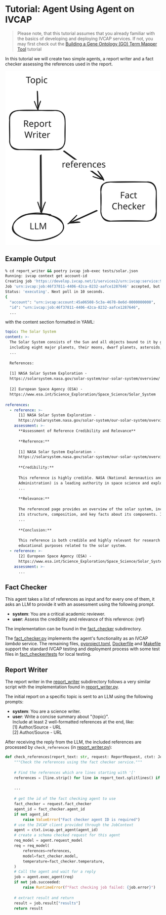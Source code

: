 # Tutorial: Agent Using Agent on IVCAP

> Please note, that this tutorial assumes that you already familiar with
the basics of developing and deploying IVCAP services. If not, you may first
check out the [Building a Gene Ontology (GO) Term Mapper Tool](https://github.com/ivcap-works/gene-onology-term-mapper) tutorial

In this tutorial we will create two simple agents, a report writer
and a fact checker assessing the references used in the report.

![setup](setup.excalidraw.svg)

## Example Output

```bash
% cd report_writer && poetry ivcap job-exec tests/solar.json
Running: ivcap context get account-id
Creating job 'https://develop.ivcap.net/1/services2/urn:ivcap:service:907e5d00-98ad-529d-a037-ed6b58cdc712/jobs'
Job 'urn:ivcap:job:46f37811-4406-42ca-8232-aafce1287646' accepted, but no result yet. Polling in 10 seconds.
Status: 'executing'. Next poll in 10 seconds.
{
  "account": "urn:ivcap:account:45a06508-5c3a-4678-8e6d-0000000000",
  "id": "urn:ivcap:job:46f37811-4406-42ca-8232-aafce1287646",
  ...
```

 with the content section formatted in YAML:

```yaml
topic: The Solar System
content: >-
  The Solar System consists of the Sun and all objects bound to it by gravity,
  including eight major planets, their moons, dwarf planets, asteroids, and
  ...

  References:

  [1] NASA Solar System Exploration -
  https://solarsystem.nasa.gov/solar-system/our-solar-system/overview/

  [2] European Space Agency (ESA) -
  https://www.esa.int/Science_Exploration/Space_Science/Solar_System

references:
  - reference: >-
      [1] NASA Solar System Exploration -
      https://solarsystem.nasa.gov/solar-system/our-solar-system/overview/
    assessment: >-
      **Assessment of Reference Credibility and Relevance**

      **Reference:**

      [1] NASA Solar System Exploration -
      https://solarsystem.nasa.gov/solar-system/our-solar-system/overview/

      **Credibility:**

      This reference is highly credible. NASA (National Aeronautics and Space
      Administration) is a leading authority in space science and exploration.
      ...

      **Relevance:**

      The referenced page provides an overview of the solar system, including
      its structure, composition, and key facts about its components. It is
      ...

      **Conclusion:**

      This reference is both credible and highly relevant for research or
      educational purposes related to the solar system.
  - reference: >-
      [2] European Space Agency (ESA) -
      https://www.esa.int/Science_Exploration/Space_Science/Solar_System
    assessment: >-
      ...
```

## Fact Checker

This agent takes a list of references as input and for every one of them, it asks an LLM to provide it with an assessment using the following prompt.

  * __system__: You are a critical academic reviewer.
  * __user__: Assess the credibility and relevance of this reference: {ref}

The implementation can be found in the [fact_checker](./fact_checker/) subdirectory.

The [fact_checker.py](./fact_checker/fact_checker.py) implements the agent's functionality as an IVCAP _lambda_ service. The remaining files, [pyproject.toml](./fact_checker/pyproject.toml), [Dockerfile](./fact_checker/Dockerfile) and [Makefile](./fact_checker/Makefile) support the standard IVCAP testing and deployment process with some test files in [fact_checker/tests](./fact_checker/tests/) for local testing.

## Report Writer

The report writer in the [report_writer](./report_writer/) subdirectory follows a very similar script with the implementation found in [report_writer.py](./report_writer/report_writer.py).

The initial report on a specific topic is sent to an LLM using the
following prompts:

  * __system__: You are a science writer.
  * __user__: Write a concise summary about "{topic}". <br>
  Include at least 2 well-formatted references at the end, like:<br>
    [1] Author/Source - URL <br>
    [2] Author/Source - URL

After receiving the reply from the LLM, the included references are processed by `check_references` (in [report_writer.py](./report_writer/report_writer.py#L107)):

```python
def check_references(report_text: str, request: ReportRequest, ctxt: JobContext):
    """Check the references using the fact checker service."""

    # Find the references which are lines starting with '['
    references = [line.strip() for line in report_text.splitlines() if line.strip().startswith("[")]

    ...

    # get the id of the fact checking agent to use
    fact_checker = request.fact_checker
    agent_id = fact_checker.agent_id
    if not agent_id:
        raise ValueError("Fact checker agent ID is required")
    # use the IVCAP client provided through the JobContext
    agent = ctxt.ivcap.get_agent(agent_id)
    # create a schema checked request for this agent
    req_model = agent.request_model
    req = req_model(
        references=references,
        model=fact_checker.model,
        temperature=fact_checker.temperature,
    )
    # Call the agent and wait for a reply
    job = agent.exec_agent(req)
    if not job.succeeded:
        raise RuntimeError(f"Fact checking job failed: {job.error}")

    # extract result and return
    result = job.result["results"]
    return result
```
